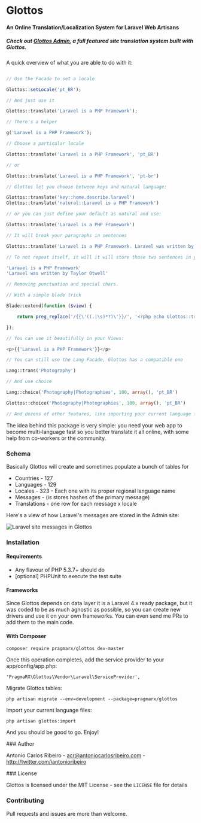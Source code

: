 # Glottos 

#### An Online Translation/Localization System for Laravel Web Artisans

##### Check out [Glottos Admin](https://github.com/antonioribeiro/glottosAdmin), a full featured site translation system built with Glottos.

A quick overview of what you are able to do with it:

```php

// Use the Facade to set a locale

Glottos::setLocale('pt_BR');

// And just use it

Glottos::translate('Laravel is a PHP Framework');

// There's a helper

g('Laravel is a PHP Framework');

// Choose a particular locale

Glottos::translate('Laravel is a PHP Framework', 'pt_BR')

// or 

Glottos::translate('Laravel is a PHP Framework', 'pt-br')

// Glottos let you choose between keys and natural language:

Glottos::translate('key::home.describe.laravel') 
Glottos::translate('natural::Laravel is a PHP Framework') 

// or you can just define your default as natural and use:

Glottos::translate('Laravel is a PHP Framework') 

// It will break your paragraphs in sentences

Glottos::translate('Laravel is a PHP Framework. Laravel was written by Taylor Otwell.')

// To not repeat itself, it will it will store those two sentences in your database:

'Laravel is a PHP Framework'
'Laravel was written by Taylor Otwell'

// Removing punctuation and special chars.

// With a simple blade trick 

Blade::extend(function ($view) {

	return preg_replace('/{{\'((.|\s)*?)\'}}/', '<?php echo Glottos::translate("$1"); ?>', $view);

});

// You can use it beautifully in your Views:

<p>{{'Laravel is a PHP Framework'}}</p>

// You can still use the Lang Facade, Glottos has a compatible one

Lang::trans('Photography')

// And use choice

Lang::choice('Photography|Photographies', 100, array(), 'pt_BR')

Glottos::choice('Photography|Photographies', 100, array(), 'pt_BR')

// And dozens of other features, like importing your current language files

```

The idea behind this package is very simple: you need your web app to become multi-language fast so you better translate it all online, with some help from co-workers or the community.

### Schema

Basically Glottos will create and sometimes populate a bunch of tables for

- Countries - 127
- Languages - 129
- Locales - 323 - Each one with its proper regional language name
- Messages - (is stores hashes of the primary message)
- Translations - one row for each message x locale

Here's a view of how Laravel's messages are stored in the Admin site:

![Laravel site messages in Glottos](http://puu.sh/5CWYM.png)

### Installation

#### Requirements

- Any flavour of PHP 5.3.7+ should do
- [optional] PHPUnit to execute the test suite

#### Frameworks

Since Glottos depends on data layer it is a Laravel 4.x ready package, but it was coded to be as much agnostic as possible, so you can create new drivers and use it on your own frameworks. You can even send me PRs to add them to the main code.

#### With Composer

`composer require pragmarx/glottos dev-master`

Once this operation completes, add the service provider to your app/config/app.php:

```
'PragmaRX\Glottos\Vendor\Laravel\ServiceProvider',
```

Migrate Glottos tables:

```
php artisan migrate --env=development --package=pragmarx/glottos
```

Import your current language files:

```
php artisan glottos:import
```

And you should be good to go. Enjoy!

<a name="about-author"/>
### Author

Antonio Carlos Ribeiro - <acr@antoniocarlosribeiro.com> - <http://twitter.com/iantonioribeiro>

<a name="about-license"/>
### License

Glottos is licensed under the MIT License - see the `LICENSE` file for details

### Contributing

Pull requests and issues are more than welcome.